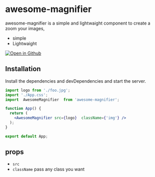 # awesome-magnifier

awesome-magnifier is a simple and lightwaight component to create a zoom your images, 


- simple
- Lightwaight




[![Open in Github](https://img.shields.io/badge/Open%20in-GitHub-blue?logo=github)](https://github.com/syedfaisalrizvi0/awesome-magnifier)

## Installation

Install the dependencies and devDependencies and start the server.

```jsx
import logo from './foo.jpg';
import './App.css';
import  AwesomeMagnifier  from 'awesome-magnifier';

function App() {
  return (
    <AwesomeMagnifier src={logo}  className={'img'} /> 
  );
}

export default App;

```
## props
 - `src`
 - `className` pass any class you want 

